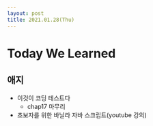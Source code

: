 ```yaml
---
layout: post
title: 2021.01.28(Thu)
---
```

# Today We Learned

## 애지

- 이것이 코딩 테스트다 
    - chap17 마무리
- 초보자를 위한 바닐라 자바 스크립트(youtube 강의)

